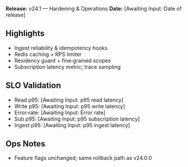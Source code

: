 **Release:** v24.1 — Hardening & Operations
**Date:** [Awaiting Input: Date of release]

## Highlights

- Ingest reliability & idempotency hooks
- Redis caching + RPS limiter
- Residency guard + fine‑grained scopes
- Subscription latency metric; trace sampling

## SLO Validation

- Read p95: [Awaiting Input: p95 read latency]
- Write p95: [Awaiting Input: p95 write latency]
- Error‑rate: [Awaiting Input: Error rate]
- Sub p95: [Awaiting Input: p95 subscription latency]
- Ingest p95: [Awaiting Input: p95 ingest latency]

## Ops Notes

- Feature flags unchanged; same rollback path as v24.0.0
